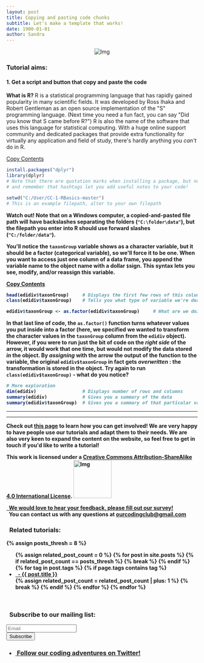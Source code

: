 ```yaml
---
layout: post
title: Copying and pasting code chunks
subtitle: Let's make a template that works!
date: 1900-01-01
author: Sandra
---
```

<div class="block">
          <center><img src="{{ site.baseurl }}/img/tutheaderintro.jpg" alt="Img"></center>
        </div>

### Tutorial aims:

#### 1. Get a script and button that copy and paste the code


<b> What is R? </b> 
R is a statistical programming language that has rapidly gained popularity in many scientific fields. It was developed by Ross Ihaka and Robert Gentleman as an open source implementation of the "S" programming language. (Next time you need a fun fact, you can say "Did you know that S came before R?") R is also the name of the software that uses this language for statistical computing. With a huge online support community and dedicated packages that provide extra functionality for virtually any application and field of study, there's hardly anything you <i>can't</i> do in R. 

<a id="Acode01" class="copy" name="copy_pre" href="#"> <i class="fa fa-clipboard"></i> Copy Contents </a>
<section id= "code01" markdown="1">

```r
install.packages("dplyr")
library(dplyr)
# Note that there are quotation marks when installing a package, but not when loading it
# and remember that hashtags let you add useful notes to your code! 

setwd("C:/User/CC-1-RBasics-master")
# This is an example filepath, alter to your own filepath
```
</section>

<b>Watch out!<b/> Note that on a Windows computer, a copied-and-pasted file path will have backslashes separating the folders (`"C:\folder\data"`), but the filepath you enter into R should use <b>forward slashes<b/> (`"C:/folder/data"`). 


You'll notice the `taxonGroup` variable shows as a character variable, but it should be a factor (categorical variable), so we'll force it to be one. When you want to access just one column of a data frame, you append the variable name to the object name with a dollar `$`sign. This syntax lets you see, modify, and/or reassign this variable.

<a id="Acode02" class="copy" name="copy_pre" href="#"> <i class="fa fa-clipboard"></i> Copy Contents </a><br>
<section id= "code02" markdown="1">

```r
head(edidiv$taxonGroup)     # Displays the first few rows of this column only
class(edidiv$taxonGroup)    # Tells you what type of variable we're dealing with: it's character now but we want it to be a factor

edidiv$taxonGroup <- as.factor(edidiv$taxonGroup)     # What are we doing here?!
```
</section> 

In that last line of code, the `as.factor()` function turns whatever values you put inside into a factor (here, we specified we wanted to transform the character values in the `taxonGroup` column from the `edidiv` object). However, if you were to run just the bit of code on the _right side_ of the arrow, it would work that one time, but would not modify the data stored _in_ the object. By _assigning_ with the arrow the output of the function to the variable, the original `edidiv$taxonGroup` in fact gets _overwritten_ : the transformation is stored in the object. Try again to run `class(edidiv$taxonGroup)` - what do you notice?

```r
# More exploration
dim(edidiv)                 # Displays number of rows and columns
summary(edidiv)             # Gives you a summary of the data
summary(edidiv$taxonGroup)  # Gives you a summary of that particular variable (column) in your dataset
```

<hr>
<hr>

__Check out <a href="https://ourcodingclub.github.io/workshop/" target="_blank">this page</a> to learn how you can get involved! We are very happy to have people use our tutorials and adapt them to their needs. We are also very keen to expand the content on the website, so feel free to get in touch if you'd like to write a tutorial!__

This work is licensed under a [Creative Commons Attribution-ShareAlike 4.0 International License](https://creativecommons.org/licenses/by-sa/4.0/). <a href="https://creativecommons.org/licenses/by-sa/4.0/"><img src="https://licensebuttons.net/l/by-sa/4.0/80x15.png" alt="Img" style="width: 100px;"/></a>

<a href="https://www.surveymonkey.co.uk/r/6CQF3J7" target="_blank">&nbsp; We would love to hear your feedback, please fill out our survey!</a>
<br>
&nbsp; You can contact us with any questions at <a href="mailto:ourcodingclub@gmail.com?Subject=Tutorial%20question" target = "_top">ourcodingclub@gmail.com</a>
<br>
<h3>&nbsp; Related tutorials:</h3>
{% assign posts_thresh = 8 %}

<ul>
  {% assign related_post_count = 0 %}
  {% for post in site.posts %}
    {% if related_post_count == posts_thresh %}
      {% break %}
    {% endif %}
    {% for tag in post.tags %}
      {% if page.tags contains tag %}
        <li>
            <a href="{{ site.url }}{{ post.url }}">
	    &nbsp; - {{ post.title }}
            </a>
        </li>
        {% assign related_post_count = related_post_count | plus: 1 %}
        {% break %}
      {% endif %}
    {% endfor %}
  {% endfor %}
</ul>
<br>
<h3>&nbsp; Subscribe to our mailing list:</h3>
<div class="container">
	<div class="block">
        <!-- subscribe form start -->
		<div class="form-group">
			<form action="https://getsimpleform.com/messages?form_api_token=de1ba2f2f947822946fb6e835437ec78" method="post">
			<div class="form-group">
				<input type='text' class="form-control" name='Email' placeholder="Email" required/>
			</div>
			<div>
                        	<button class="btn btn-default" type='submit'>Subscribe</button>
                    	</div>
                	</form>
		</div>
	</div>
</div>

<ul class="social-icons">
	<li>
		<h3>
			<a href="https://twitter.com/our_codingclub" target="_blank">&nbsp;Follow our coding adventures on Twitter! <i class="fa fa-twitter"></i></a>
		</h3>
	</li>
</ul>

